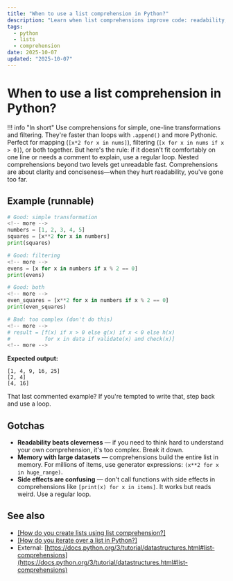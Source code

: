 ```yaml
---
title: "When to use a list comprehension in Python?"
description: "Learn when list comprehensions improve code: readability, performance benefits, and when to stick with regular loops."
tags:
  - python
  - lists
  - comprehension
date: 2025-10-07
updated: "2025-10-07"
---
```


# When to use a list comprehension in Python?
<!-- more -->

!!! info "In short"
    Use comprehensions for simple, one-line transformations and filtering. They're faster than loops with `.append()` and more Pythonic. Perfect for mapping (`[x*2 for x in nums]`), filtering (`[x for x in nums if x > 0]`), or both together. But here's the rule: if it doesn't fit comfortably on one line or needs a comment to explain, use a regular loop. Nested comprehensions beyond two levels get unreadable fast. Comprehensions are about clarity and conciseness—when they hurt readability, you've gone too far.

## Example (runnable)

```python
# Good: simple transformation
<!-- more -->
numbers = [1, 2, 3, 4, 5]
squares = [x**2 for x in numbers]
print(squares)

# Good: filtering
<!-- more -->
evens = [x for x in numbers if x % 2 == 0]
print(evens)

# Good: both
<!-- more -->
even_squares = [x**2 for x in numbers if x % 2 == 0]
print(even_squares)

# Bad: too complex (don't do this)
<!-- more -->
# result = [f(x) if x > 0 else g(x) if x < 0 else h(x) 
#           for x in data if validate(x) and check(x)]
<!-- more -->
```

**Expected output:**
```
[1, 4, 9, 16, 25]
[2, 4]
[4, 16]
```

That last commented example? If you're tempted to write that, step back and use a loop.

## Gotchas

* **Readability beats cleverness** — if you need to think hard to understand your own comprehension, it's too complex. Break it down.
* **Memory with large datasets** — comprehensions build the entire list in memory. For millions of items, use generator expressions: `(x**2 for x in huge_range)`.
* **Side effects are confusing** — don't call functions with side effects in comprehensions like `[print(x) for x in items]`. It works but reads weird. Use a regular loop.

## See also

* [[How do you create lists using list comprehension?]](./create-lists-using-list-comprehension.md)
* [[How do you iterate over a list in Python?]](./how-to-iterate-over-a-list.md)
* External: [https://docs.python.org/3/tutorial/datastructures.html#list-comprehensions](https://docs.python.org/3/tutorial/datastructures.html#list-comprehensions)

<script type="application/ld+json">
{
  "@context": "https://schema.org",
  "@type": "FAQPage",
  "mainEntity": [{
    "@type": "Question",
    "name": "When to use a list comprehension in Python?",
    "acceptedAnswer": {
      "@type": "Answer",
      "text": "Use comprehensions for simple, one-line transformations and filtering. They're faster than loops with .append() and more Pythonic. Perfect for mapping ([x*2 for x in nums]), filtering ([x for x in nums if x > 0]), or both together. But here's the rule: if it doesn't fit comfortably on one line or needs a comment to explain, use a regular loop. Nested comprehensions beyond two levels get unreadable fast. Comprehensions are about clarity and conciseness—when they hurt readability, you've gone too far."
    }
  }]
}
</script>
